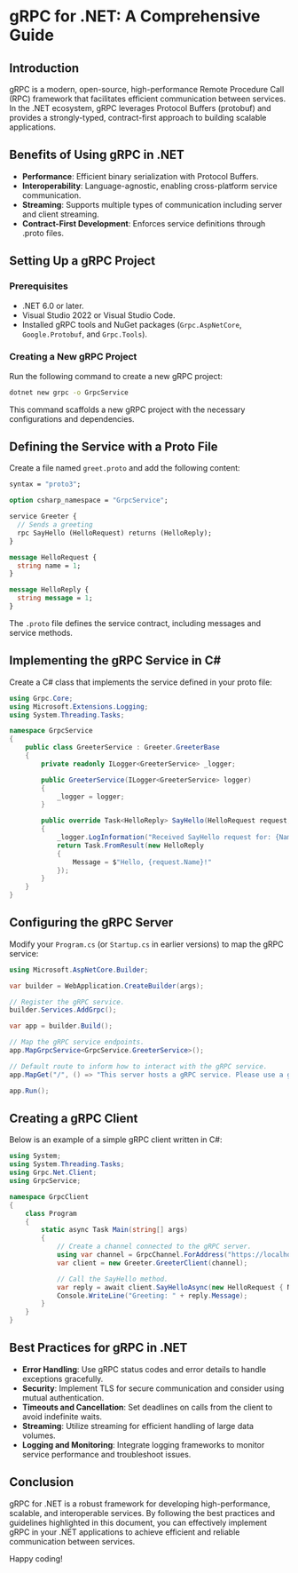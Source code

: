 <!-- 2025-04-01T01:31:00Z -->

# gRPC for .NET: A Comprehensive Guide

## Introduction

gRPC is a modern, open-source, high-performance Remote Procedure Call (RPC) framework that facilitates efficient communication between services. In the .NET ecosystem, gRPC leverages Protocol Buffers (protobuf) and provides a strongly-typed, contract-first approach to building scalable applications.

## Benefits of Using gRPC in .NET

- **Performance**: Efficient binary serialization with Protocol Buffers.
- **Interoperability**: Language-agnostic, enabling cross-platform service communication.
- **Streaming**: Supports multiple types of communication including server and client streaming.
- **Contract-First Development**: Enforces service definitions through .proto files.

## Setting Up a gRPC Project

### Prerequisites
- .NET 6.0 or later.
- Visual Studio 2022 or Visual Studio Code.
- Installed gRPC tools and NuGet packages (`Grpc.AspNetCore`, `Google.Protobuf`, and `Grpc.Tools`).

### Creating a New gRPC Project

Run the following command to create a new gRPC project:

```bash
dotnet new grpc -o GrpcService
```

This command scaffolds a new gRPC project with the necessary configurations and dependencies.

## Defining the Service with a Proto File

Create a file named `greet.proto` and add the following content:

```protobuf
syntax = "proto3";

option csharp_namespace = "GrpcService";

service Greeter {
  // Sends a greeting
  rpc SayHello (HelloRequest) returns (HelloReply);
}

message HelloRequest {
  string name = 1;
}

message HelloReply {
  string message = 1;
}
```

The `.proto` file defines the service contract, including messages and service methods.

## Implementing the gRPC Service in C#

Create a C# class that implements the service defined in your proto file:

```csharp
using Grpc.Core;
using Microsoft.Extensions.Logging;
using System.Threading.Tasks;

namespace GrpcService
{
    public class GreeterService : Greeter.GreeterBase
    {
        private readonly ILogger<GreeterService> _logger;

        public GreeterService(ILogger<GreeterService> logger)
        {
            _logger = logger;
        }

        public override Task<HelloReply> SayHello(HelloRequest request, ServerCallContext context)
        {
            _logger.LogInformation("Received SayHello request for: {Name}", request.Name);
            return Task.FromResult(new HelloReply
            {
                Message = $"Hello, {request.Name}!"
            });
        }
    }
}
```

## Configuring the gRPC Server

Modify your `Program.cs` (or `Startup.cs` in earlier versions) to map the gRPC service:

```csharp
using Microsoft.AspNetCore.Builder;

var builder = WebApplication.CreateBuilder(args);

// Register the gRPC service.
builder.Services.AddGrpc();

var app = builder.Build();

// Map the gRPC service endpoints.
app.MapGrpcService<GrpcService.GreeterService>();

// Default route to inform how to interact with the gRPC service.
app.MapGet("/", () => "This server hosts a gRPC service. Please use a gRPC client to communicate.");

app.Run();
```

## Creating a gRPC Client

Below is an example of a simple gRPC client written in C#:

```csharp
using System;
using System.Threading.Tasks;
using Grpc.Net.Client;
using GrpcService;

namespace GrpcClient
{
    class Program
    {
        static async Task Main(string[] args)
        {
            // Create a channel connected to the gRPC server.
            using var channel = GrpcChannel.ForAddress("https://localhost:5001");
            var client = new Greeter.GreeterClient(channel);

            // Call the SayHello method.
            var reply = await client.SayHelloAsync(new HelloRequest { Name = "World" });
            Console.WriteLine("Greeting: " + reply.Message);
        }
    }
}
```

## Best Practices for gRPC in .NET

- **Error Handling**: Use gRPC status codes and error details to handle exceptions gracefully.
- **Security**: Implement TLS for secure communication and consider using mutual authentication.
- **Timeouts and Cancellation**: Set deadlines on calls from the client to avoid indefinite waits.
- **Streaming**: Utilize streaming for efficient handling of large data volumes.
- **Logging and Monitoring**: Integrate logging frameworks to monitor service performance and troubleshoot issues.

## Conclusion

gRPC for .NET is a robust framework for developing high-performance, scalable, and interoperable services. By following the best practices and guidelines highlighted in this document, you can effectively implement gRPC in your .NET applications to achieve efficient and reliable communication between services.

Happy coding!
